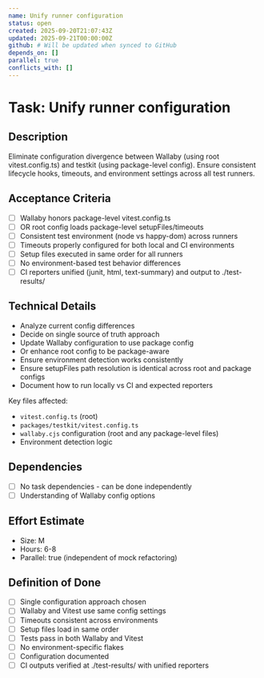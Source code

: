 ```yaml
---
name: Unify runner configuration
status: open
created: 2025-09-20T21:07:43Z
updated: 2025-09-21T00:00:00Z
github: # Will be updated when synced to GitHub
depends_on: []
parallel: true
conflicts_with: []
---
```


# Task: Unify runner configuration

## Description

Eliminate configuration divergence between Wallaby (using root vitest.config.ts) and testkit (using package-level config). Ensure consistent lifecycle hooks, timeouts, and environment settings across all test runners.

## Acceptance Criteria

- [ ] Wallaby honors package-level vitest.config.ts
- [ ] OR root config loads package-level setupFiles/timeouts
- [ ] Consistent test environment (node vs happy-dom) across runners
- [ ] Timeouts properly configured for both local and CI environments
- [ ] Setup files executed in same order for all runners
- [ ] No environment-based test behavior differences
- [ ] CI reporters unified (junit, html, text-summary) and output to ./test-results/

## Technical Details

- Analyze current config differences
- Decide on single source of truth approach
- Update Wallaby configuration to use package config
- Or enhance root config to be package-aware
- Ensure environment detection works consistently
- Ensure setupFiles path resolution is identical across root and package configs
- Document how to run locally vs CI and expected reporters

Key files affected:

- `vitest.config.ts` (root)
- `packages/testkit/vitest.config.ts`
- `wallaby.cjs` configuration (root and any package-level files)
- Environment detection logic


## Dependencies

- [ ] No task dependencies - can be done independently
- [ ] Understanding of Wallaby config options

## Effort Estimate

- Size: M
- Hours: 6-8
- Parallel: true (independent of mock refactoring)

## Definition of Done

- [ ] Single configuration approach chosen
- [ ] Wallaby and Vitest use same config settings
- [ ] Timeouts consistent across environments
- [ ] Setup files load in same order
- [ ] Tests pass in both Wallaby and Vitest
- [ ] No environment-specific flakes
- [ ] Configuration documented
- [ ] CI outputs verified at ./test-results/ with unified reporters
